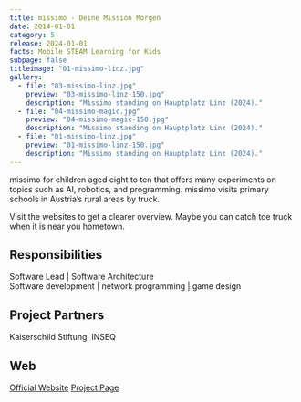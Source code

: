 ```yaml
---
title: missimo - Deine Mission Morgen
date: 2014-01-01
category: 5
release: 2024-01-01
facts: Mobile STEAM Learning for Kids
subpage: false
titleimage: "01-missimo-linz.jpg"
gallery:
  - file: "03-missimo-linz.jpg"
    preview: "03-missimo-linz-150.jpg"
    description: "Missimo standing on Hauptplatz Linz (2024)."
  - file: "04-missimo-magic.jpg"
    preview: "04-missimo-magic-150.jpg"
    description: "Missimo standing on Hauptplatz Linz (2024)."
  - file: "01-missimo-linz.jpg"
    preview: "01-missimo-linz-150.jpg"
    description: "Missimo standing on Hauptplatz Linz (2024)."
---
```


missimo for children aged eight to ten that offers many experiments on topics such as AI, robotics, and programming. missimo visits primary schools in Austria’s rural areas by truck.

Visit the websites to get a clearer overview. Maybe you can catch toe truck when it is near you hometown.

## Responsibilities
Software Lead | Software Architecture <br>
Software development | network programming | game design

## Project Partners
Kaiserschild Stiftung, INSEQ

## Web
[Official Website](https://missimo.at/)
[Project Page](https://ars.electronica.art/futurelab/en/projects-missimo/)
